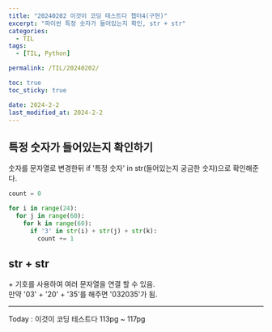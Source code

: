 ```yaml
---
title: "20240202 이것이 코딩 테스트다 챕터4(구현)"
excerpt: "파이썬 특정 숫자가 들어있는지 확인, str + str"
categories:
  - TIL
tags:
  - [TIL, Python]

permalink: /TIL/20240202/

toc: true
toc_sticky: true

date: 2024-2-2
last_modified_at: 2024-2-2
---
```


## 특정 숫자가 들어있는지 확인하기
숫자를 문자열로 변경한뒤 if '특정 숫자' in str(들어있는지 궁금한 숫자)으로 확인해준다.

```python
count = 0

for i in range(24):
  for j in range(60):
    for k in range(60):
      if '3' in str(i) + str(j) + str(k):
        count += 1
```

## str + str
\+ 기호를 사용하여 여러 문자열을 연결 할 수 있음.<br>
만약 '03' + '20' + '35'를 해주면 '032035'가 됨.

<hr>
Today : 이것이 코딩 테스트다 113pg ~ 117pg
